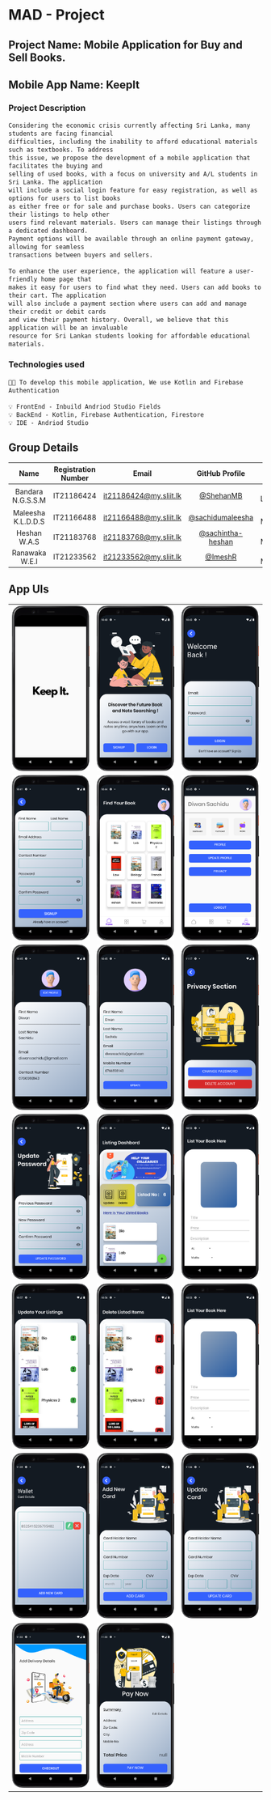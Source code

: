 
# MAD - Project


## Project Name: Mobile Application for Buy and Sell Books.
## Mobile App Name: KeepIt

### Project Description 

```
Considering the economic crisis currently affecting Sri Lanka, many students are facing financial
difficulties, including the inability to afford educational materials such as textbooks. To address
this issue, we propose the development of a mobile application that facilitates the buying and
selling of used books, with a focus on university and A/L students in Sri Lanka. The application
will include a social login feature for easy registration, as well as options for users to list books
as either free or for sale and purchase books. Users can categorize their listings to help other
users find relevant materials. Users can manage their listings through a dedicated dashboard.
Payment options will be available through an online payment gateway, allowing for seamless
transactions between buyers and sellers.

To enhance the user experience, the application will feature a user-friendly home page that
makes it easy for users to find what they need. Users can add books to their cart. The application
will also include a payment section where users can add and manage their credit or debit cards
and view their payment history. Overall, we believe that this application will be an invaluable
resource for Sri Lankan students looking for affordable educational materials.
```
### Technologies used

```
🧑‍💻 To develop this mobile application, We use Kotlin and Firebase Authentication

💡 FrontEnd - Inbuild Andriod Studio Fields
💡 BackEnd - Kotlin, Firebase Authentication, Firestore
💡 IDE - Andriod Studio
```
## Group Details

| Name | Registration Number | Email | GitHub Profile | Status| 
|:--------:|:--------:|:--------:|:--------:|:--------:|
| Bandara N.G.S.S.M | IT21186424 | it21186424@my.sliit.lk | [@ShehanMB](https://github.com/ShehanMB) | 👨‍💻Leader⭐ |
| Maleesha K.L.D.D.S | IT21166488 | it21166488@my.sliit.lk | [@sachidumaleesha](https://github.com/sachidumaleesha) | 👨‍💻Member |
| Heshan W.A.S | IT21183768 | it21183768@my.sliit.lk | [@sachintha-heshan](https://github.com/sachintha-heshan) | 👨‍💻Member |
| Ranawaka W.E.I | IT21233562 | it21233562@my.sliit.lk | [@ImeshR](https://github.com/ImeshR) | 👨‍💻Member |

## App UIs

<table>
  <tr>
    <td><img src="https://raw.githubusercontent.com/ImeshR/MAD-Project/main/UIs/OpenScreen.png"></td>
    <td><img src="https://raw.githubusercontent.com/ImeshR/MAD-Project/main/UIs/Splash%20Page.png"></td>
    <td><img src="https://raw.githubusercontent.com/ImeshR/MAD-Project/main/UIs/Login.png"></td>
  </tr>
  <tr>
    <td><img src="https://raw.githubusercontent.com/ImeshR/MAD-Project/main/UIs/SignUp.png"></td>
    <td><img src="https://raw.githubusercontent.com/ImeshR/MAD-Project/main/UIs/Home.png"></td>
    <td><img src="https://raw.githubusercontent.com/ImeshR/MAD-Project/main/UIs/UserProfile.png"></td>
  </tr>
  <tr>
    <td><img src="https://raw.githubusercontent.com/ImeshR/MAD-Project/main/UIs/UserInfoDisplay.png"></td>
    <td><img src="https://raw.githubusercontent.com/ImeshR/MAD-Project/main/UIs/UserInfoUpdate.png"></td>
    <td><img src="https://raw.githubusercontent.com/ImeshR/MAD-Project/main/UIs/Privacy%20Page.png"></td>
  </tr>
  <tr>
    <td><img src="https://raw.githubusercontent.com/ImeshR/MAD-Project/main/UIs/UpdatePassword.png"></td>
    <td><img src="https://raw.githubusercontent.com/ImeshR/MAD-Project/main/UIs/Book%20Listing%20Page.png"></td>
    <td><img src="https://raw.githubusercontent.com/ImeshR/MAD-Project/main/UIs/Book%20Adding%20Page.png"></td>
  </tr>
  <tr>
    <td><img src="https://raw.githubusercontent.com/ImeshR/MAD-Project/main/UIs/Update%20Listing%20Page.png"></td>
    <td><img src="https://raw.githubusercontent.com/ImeshR/MAD-Project/main/UIs/Delete%20Listing%20Page.png"></td>
    <td><img src="https://raw.githubusercontent.com/ImeshR/MAD-Project/main/UIs/Book%20Adding%20Page.png"></td>
  </tr>
  <tr>
    <td><img src="https://raw.githubusercontent.com/ImeshR/MAD-Project/main/UIs/Wallet%20Page.png"></td>
    <td><img src="https://raw.githubusercontent.com/ImeshR/MAD-Project/main/UIs/Add%20New%20Card%20Page.png"></td>
    <td><img src="https://raw.githubusercontent.com/ImeshR/MAD-Project/main/UIs/Update%20Card%20Page.png"></td>
  </tr>
  <tr>
    <td><img src="https://raw.githubusercontent.com/ImeshR/MAD-Project/main/UIs/Add%20Delivary%20Details%20Page.png"></td>
    <td><img src="https://raw.githubusercontent.com/ImeshR/MAD-Project/main/UIs/Checkout%20Page.png"></td>
  </tr>
</table>
